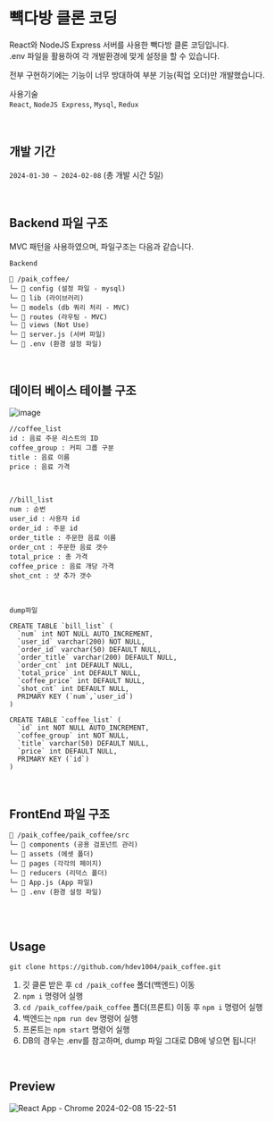 # 뺵다방 클론 코딩

React와 NodeJS Express 서버를 사용한 빽다방 클론 코딩입니다. <br/>
.env 파일을 활용하여 각 개발환경에 맞게 설정을 할 수 있습니다.

전부 구현하기에는 기능이 너무 방대하여 부분 기능(픽업 오더)만 개발했습니다.

사용기술 <br/>
`React`, `NodeJS Express`, `Mysql`, `Redux`

<br/>


## 개발 기간
`2024-01-30 ~ 2024-02-08` (총 개발 시간 5일)

<br/>

## Backend 파일 구조

MVC 패턴을 사용하였으며, 파일구조는 다음과 같습니다.

`Backend`

```shell
📁 /paik_coffee/
└─ 📁 config (설정 파일 - mysql)
└─ 📁 lib (라이브러리)
└─ 📁 models (db 쿼리 처리 - MVC)
└─ 📁 routes (라우팅 - MVC)
└─ 📁 views (Not Use)
└─ 📜 server.js (서버 파일)
└─ 📜 .env (환경 설정 파일)
```

<br/>

## 데이터 베이스 테이블 구조

![image](https://github.com/hdev1004/paik_coffee/assets/59737252/069dfb45-acb1-4aaf-bc41-1f9764b8d37b)

```shell
//coffee_list
id : 음료 주문 리스트의 ID
coffee_group : 커피 그룹 구분
title : 음료 이름
price : 음료 가격 
```

<br/>

```shell
//bill_list
num : 순번
user_id : 사용자 id
order_id : 주문 id
order_title : 주문한 음료 이름
order_cnt : 주문한 음료 갯수
total_price : 총 가격
coffee_price : 음료 개당 가격
shot_cnt : 샷 추가 갯수 
```

<br/>

`dump파일`

```
CREATE TABLE `bill_list` (
  `num` int NOT NULL AUTO_INCREMENT,
  `user_id` varchar(200) NOT NULL,
  `order_id` varchar(50) DEFAULT NULL,
  `order_title` varchar(200) DEFAULT NULL,
  `order_cnt` int DEFAULT NULL,
  `total_price` int DEFAULT NULL,
  `coffee_price` int DEFAULT NULL,
  `shot_cnt` int DEFAULT NULL,
  PRIMARY KEY (`num`,`user_id`)
)

CREATE TABLE `coffee_list` (
  `id` int NOT NULL AUTO_INCREMENT,
  `coffee_group` int NOT NULL,
  `title` varchar(50) DEFAULT NULL,
  `price` int DEFAULT NULL,
  PRIMARY KEY (`id`)
)
```

<br/>

## FrontEnd 파일 구조

```shell
📁 /paik_coffee/paik_coffee/src
└─ 📁 components (공용 검포넌트 관리)
└─ 📁 assets (에셋 폴더)
└─ 📁 pages (각각의 페이지)
└─ 📁 reducers (리덕스 폴더)
└─ 📜 App.js (App 파일)
└─ 📜 .env (환경 설정 파일)
```

<br/>
<br/>

## Usage

```shell
git clone https://github.com/hdev1004/paik_coffee.git
```

1. 깃 클론 받은 후 `cd /paik_coffee` 폴더(백엔드) 이동
2. `npm i` 명령어 실행
3. `cd /paik_coffee/paik_coffee` 폴더(프론트) 이동 후 `npm i` 명령어 실행
4. 백엔드는 `npm run dev` 명령어 실행
5. 프론트는 `npm start` 명령어 실행
6. DB의 경우는 .env를 참고하며, dump 파일 그대로 DB에 넣으면 됩니다!

<br/>

## Preview

![React App - Chrome 2024-02-08 15-22-51](https://github.com/hdev1004/paik_coffee/assets/59737252/56ba307a-b297-4f90-a641-128cb224e078)

